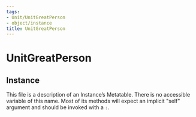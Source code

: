 ```yaml
---
tags:
- Unit/UnitGreatPerson
- object/instance
title: UnitGreatPerson
---
```

# UnitGreatPerson
## Instance
This file is a description of an Instance’s Metatable. There is no accessible variable of this name. Most of its methods will expect an implicit "self" argument and should be invoked with a `:`.

